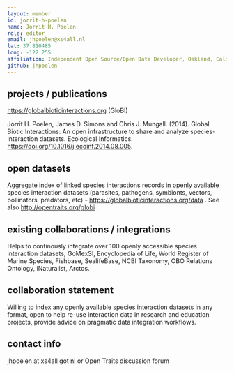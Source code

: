 ```yaml
---
layout: member
id: jorrit-h-poelen
name: Jorrit H. Poelen
role: editor
email: jhpoelen@xs4all.nl
lat: 37.810485
long: -122.255
affiliation: Independent Open Source/Open Data Developer, Oakland, California
github: jhpoelen
---
```


## projects / publications

https://globalbioticinteractions.org (GloBI)

Jorrit H. Poelen, James D. Simons and Chris J. Mungall. (2014). Global Biotic Interactions: An open infrastructure to share and analyze species-interaction datasets. Ecological Informatics. https://doi.org/10.1016/j.ecoinf.2014.08.005.

## open datasets
Aggregate index of linked species interactions records in openly available species interaction datasets (parasites, pathogens, symbionts, vectors, pollinators, predators, etc) - https://globalbioticinteractions.org/data . See also http://opentraits.org/globi .

## existing collaborations / integrations
Helps to continously integrate over 100 openly accessible species interaction datasets, GoMexSI, Encyclopedia of Life, World Register of Marine Species, Fishbase, SealifeBase, NCBI Taxonomy, OBO Relations Ontology, iNaturalist, Arctos.

## collaboration statement
Willing to index any openly available species interaction datasets in any format, open to help re-use interaction data in research and education projects, provide advice on pragmatic data integration workflows.

## contact info
jhpoelen at xs4all got nl or Open Traits discussion forum 
